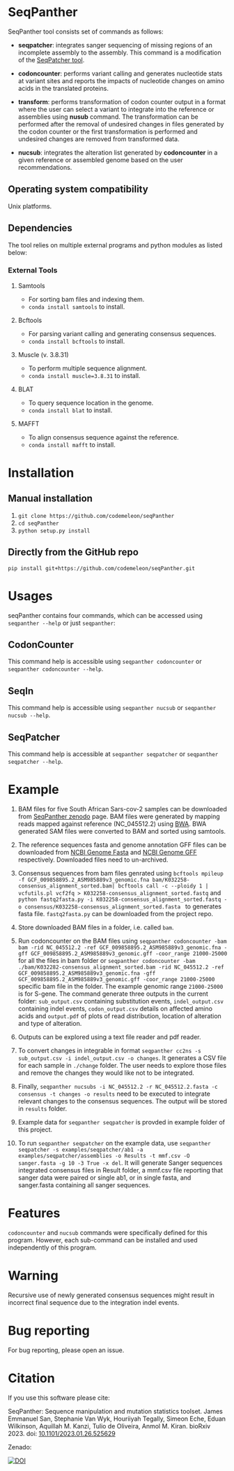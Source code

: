 # SeqPanther

SeqPanther tool consists set of commands as follows:

- **seqpatcher**: integrates sanger sequencing of missing regions of an incomplete assembly to the assembly. This command is a modification of the [SeqPatcher tool](https://github.com/krisp-kwazulu-natal/seqPatcher).

- **codoncounter**: performs variant calling and generates nucleotide stats at variant sites and reports the impacts of nucleotide changes on amino acids in the translated proteins.

- **transform**: performs transformation of codon counter output in a format where the user can select a variant to integrate into the reference or assemblies using **nusub** command. The transformation can be performed after the removal of undesired changes in files generated by the codon counter or the first transformation is performed and undesired changes are removed from transformed data.

- **nucsub**: integrates the alteration list generated by **codoncounter** in a given reference or assembled genome based on the user recommendations. <!--Providing options to users to select changes of their interests-->

## Operating system compatibility

Unix platforms.

## Dependencies

The tool relies on multiple external programs and python modules as listed below:

### External Tools

1. Samtools

   - For sorting bam files and indexing them.
   - `conda install samtools` to install.

2. Bcftools

   - For parsing variant calling and generating consensus sequences.
   - `conda install bcftools` to install.

3. Muscle (v. 3.8.31)

   - To perform multiple sequence alignment.
   - `conda install muscle=3.8.31` to install.

4. BLAT

   - To query sequence location in the genome.
   - `conda install blat` to install.

5. MAFFT

   - To align consensus sequence against the reference.
   - `conda install mafft` to install.

# Installation

## Manual installation

1. `git clone https://github.com/codemeleon/seqPanther`
2. `cd seqPanther`
3. `python setup.py install`

## Directly from the GitHub repo

`pip install git+https://github.com/codemeleon/seqPanther.git`

# Usages

seqPanther contains four commands, which can be accessed using `seqpanther --help` or just `seqpanther`:

## CodonCounter

This command help is accessible using `seqpanther codoncounter` or `seqpanther codoncounter --help`.

## SeqIn

This command help is accessible using `seqpanther nucsub` or `seqpanther nucsub --help`.

## SeqPatcher

This command help is accessible at `seqpanther seqpatcher` or `seqpanther seqpatcher --help`.

# Example

1. BAM files for five South African Sars-cov-2 samples can be downloaded from [SeqPanther zenodo](https://zenodo.org/record/7601513) page. BAM files were generated by mapping reads mapped against reference (NC_045512.2) using [BWA](https://github.com/lh3/bwa). BWA generated SAM files were converted to BAM and sorted using samtools.
2. The reference sequences fasta and genome annotation GFF files can be downloaded from [NCBI Genome Fasta](https://ftp.ncbi.nlm.nih.gov/genomes/all/GCF/009/858/895/GCF_009858895.2_ASM985889v3/GCF_009858895.2_ASM985889v3_genomic.fna.gz) and [ NCBI Genome GFF](https://ftp.ncbi.nlm.nih.gov/genomes/all/GCF/009/858/895/GCF_009858895.2_ASM985889v3/GCF_009858895.2_ASM985889v3_genomic.gff.gz) respectively. Downloaded files need to un-archived.
3. Consensus sequences from bam files genrated using `bcftools mpileup -f GCF_009858895.2_ASM985889v3_genomic.fna bam/K032258-consensus_alignment_sorted.bam| bcftools call -c --ploidy 1 | vcfutils.pl vcf2fq > K032258-consensus_alignment_sorted.fastq` and `python fastq2fasta.py -i K032258-consensus_alignment_sorted.fastq -o consensus/K032258-consensus_alignment_sorted.fasta ` to generates fasta file. `fastq2fasta.py` can be downloaded from the project repo.

4. Store downloaded BAM files in a folder, i.e. called `bam`.
5. Run codoncounter on the BAM files using `seqpanther codoncounter -bam bam -rid NC_045512.2 -ref GCF_009858895.2_ASM985889v3_genomic.fna -gff GCF_009858895.2_ASM985889v3_genomic.gff -coor_range 21000-25000` for all the files in bam folder or `seqpanther codoncounter -bam ./bam/K032282-consensus_alignment_sorted.bam -rid NC_045512.2 -ref GCF_009858895.2_ASM985889v3_genomic.fna -gff GCF_009858895.2_ASM985889v3_genomic.gff -coor_range 21000-25000` specific bam file in the folder. The example genomic range `21000-25000` is for S-gene. The command generate three outputs in the current folder: `sub_output.csv` containing substitution events, `indel_output.csv` containing indel events, `codon_output.csv` details on affected amino acids and `output.pdf` of plots of read distribution, location of alteration and type of alteration.
6. Outputs can be explored using a text file reader and pdf reader.
7. To convert changes in integrable in format `seqpanther cc2ns -s sub_output.csv -i indel_output.csv -o changes`. It generates a CSV file for each sample in `./change` folder. The user needs to explore those files and remove the changes they would like not to be integrated.
8. Finally, `seqpanther nucsubs -i NC_045512.2 -r NC_045512.2.fasta -c consensus -t changes -o results` need to be executed to integrate relevant changes to the consensus sequences. The output will be stored in `results` folder.
9. Example data for `seqpanther seqpatcher` is provded in example folder of this project.
10. To run `seqpanther seqpatcher` on the example data, use `seqpanther seqpatcher -s examples/seqpatcher/ab1 -a examples/seqpatcher/assemblies -o Results -t mmf.csv -O sanger.fasta -g 10 -3 True -x del`. It will generate Sanger sequences integrated consensus files in Result folder, a mmf.csv file reporting that sanger data were paired or single ab1, or in single fasta, and sanger.fasta containing all sanger sequences.

# Features

`codoncounter` and `nucsub` commands were specifically defined for this program. However, each sub-command can be installed and used independently of this program.

# Warning

Recursive use of newly generated consensus sequences might result in incorrect final sequence due to the integration indel events.

# Bug reporting

For bug reporting, please open an issue.

# Citation

If you use this software please cite:

SeqPanther: Sequence manipulation and mutation statistics toolset. James Emmanuel San, Stephanie Van Wyk, Houriiyah Tegally, Simeon Eche, Eduan Wilkinson, Aquillah M. Kanzi, Tulio de Oliveira, Anmol M. Kiran. bioRxiv 2023. doi: [10.1101/2023.01.26.525629](https://doi.org/10.1101/2023.01.26.525629)

Zenado:

[![DOI](https://zenodo.org/badge/529166378.svg)](https://zenodo.org/badge/latestdoi/529166378)
